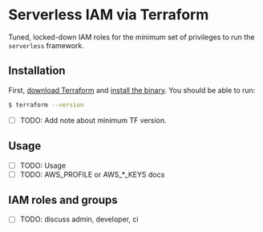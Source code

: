 Serverless IAM via Terraform
============================

Tuned, locked-down IAM roles for the minimum set of privileges to run the `serverless` framework.


## Installation

First, [download Terraform](https://www.terraform.io/downloads.html) and [install the binary](https://www.terraform.io/intro/getting-started/install.html). You should be able to run:

```sh
$ terraform --version
```

- [ ] TODO: Add note about minimum TF version.

## Usage

- [ ] TODO: Usage
- [ ] TODO: AWS_PROFILE or AWS_*_KEYS docs

## IAM roles and groups

- [ ] TODO: discuss admin, developer, ci
